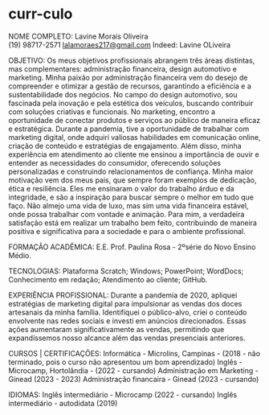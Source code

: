 # curr-culo


 NOME COMPLETO: Lavine Morais Oliveira  
(19) 98717-2571 
lalamoraes217@gmail.com 
Indeed: Lavine OLiveira


 OBJETIVO:
 Os meus objetivos profissionais abrangem três áreas distintas, mas complementares: administração financeira, design automotivo e marketing. Minha paixão por administração financeira vem do desejo de compreender e otimizar a gestão de recursos, garantindo a eficiência e a sustentabilidade dos negócios. No campo do design automotivo, sou fascinada pela inovação e pela estética dos veículos, buscando contribuir com soluções criativas e funcionais. No marketing, encontro a oportunidade de conectar produtos e serviços ao público de maneira eficaz e estratégica.
 Durante a pandemia, tive a oportunidade de trabalhar com marketing digital, onde adquiri valiosas habilidades em comunicação online, criação de conteúdo e estratégias de engajamento. Além disso, minha experiência em atendimento ao cliente me ensinou a importância de ouvir e entender as necessidades do consumidor, oferecendo soluções personalizadas e construindo relacionamentos de confiança.
 Minha maior motivação vem dos meus pais, que sempre foram exemplos de dedicação, ética e resiliência. Eles me ensinaram o valor do trabalho árduo e da integridade, e são a inspiração para buscar sempre o melhor em tudo que faço. 
Não almejo uma vida de luxo, mas sim uma vida financeira estável, onde possa trabalhar com vontade e animação. Para mim, a verdadeira satisfação está em realizar um trabalho bem feito, contribuindo de maneira positiva e significativa para a sociedade e para o ambiente profissional.


 FORMAÇÃO ACADÊMICA:
E.E. Prof. Paulina Rosa - 2ºsérie do Novo Ensino Médio.


 TECNOLOGIAS:
Plataforma Scratch;
Windows;
PowerPoint;
WordDocs;
Conhecimento em redação;
Atendimento ao cliente;
GitHub.


 EXPERIÊNCIA PROFISSIONAL:
Durante a pandemia de 2020, apliquei estratégias de marketing digital para impulsionar as vendas dos doces artesanais da minha família. Identifiquei o público-alvo, criei o conteúdo envolvente nas redes sociais e investi em anúncios direcionados. Essas ações aumentaram significativamente as vendas, permitindo que expandíssemos nosso alcance além das vendas presenciais anteriores.


 CURSOS | CERTIFICAÇÕES:
Informática - Microlins, Campinas - (2018 - não terminado, pois o curso não apresentou um bom aprendizado)
Inglês - Microcamp, Hortolândia - (2022 - cursando)
Administração em Marketing - Ginead (2023 - 2023)
Administração financaira - Ginead (2023 - cursando)


 IDIOMAS:
Inglês intermediário - Microcamp (2022 - cursando)
Inglês intermediário - autodidata (2019)
